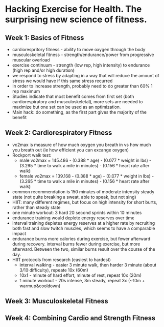 # Hacking Exercise for Health. The surprising new science of fitness.

## Week 1: Basics of Fitness

* cardiorespritory fitness - ability to move oxygen through the body
* musculoskeletal fitness - strength/endurance/power from progressive muscular overload
* exercise continuum - strength (low rep, high intensity) to endurance (high rep and/or high duration)
* we respond to stress by adapting in a way that will reduce the amount of stress we would have if this same stress recurred
* In order to increase strength, probably need to do greater than 60% 1 rep maximum
* Studies indicate that most benefit comes from first set (both cardiorespiratory and musculoskeletal), more sets are needed to maximize but one set can be used as an optimization.
* Main hack: do something, as the first part gives the majority of the benefit

## Week 2: Cardiorespiratory Fitness

* vo2max is measure of how much oxygen you breath in vs how much you breath out (ie how efficient you can excange oxygen)
* Rockport walk test:
  * male vo2max = 145.486 - (0.388 * age) - (0.077 * weight in lbs) - (3.265 * time to walk a mile in minutes) - (0.156 * heart rate after walk)
  * female vo2max = 139.168 - (0.388 * age) - (0.077 * weight in lbs) - (3.265 * time to walk a mile in minutes) - (0.156 * heart rate after walk)
* common recommendation is 150 minutes of moderate intensity steady state (not quite breaking a sweat, able to speak, but not sing)
* HIIT: many different regimes, but focus on high intensity for short burts, rather than steady state
* one minute workout: 3 hard 20 second sprints within 10 minutes
* endurance training would deplete energy reserves over time
* interval training depletes energy reserves at a higher rate by recruiting both fast and slow twitch muscles, which seems to have a comparable impact
* endurance burns more calories during exercise, but fewer afterward during recovery. interval burns fewer during exercise, but more afterward. Between the two, similar burns result over the course of the day.
* HIIT protocols from research (easiest to hardest)
  * interval walking - easier 3 minute walk, then harder 3 minute (about 3/10 difficulty), repeate 10x (60m)
  * 10x1 - minute of hard effort, minute of rest, repeat 10x (20m)
  * 1 minute workout - 20s intense, 3m steady, repeat 3x (~10m + warmup&cooldown)

## Week 3: Musculoskeletal Fitness
## Week 4: Combining Cardio and Strength Fitness
